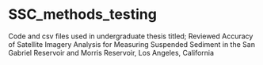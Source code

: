 # SSC_methods_testing
Code and csv files used in undergraduate thesis titled; Reviewed Accuracy of Satellite Imagery Analysis for Measuring Suspended Sediment in the San Gabriel Reservoir and Morris Reservoir, Los Angeles, California
